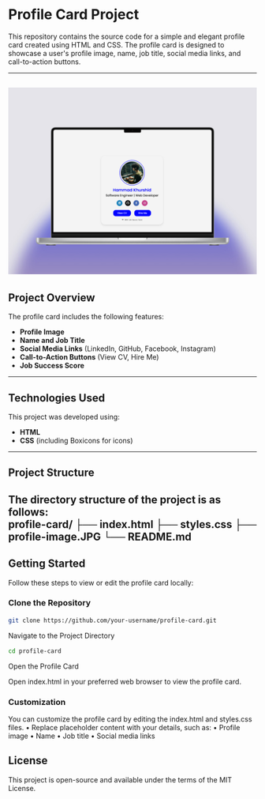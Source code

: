# Profile Card Project  

This repository contains the source code for a simple and elegant profile card created using HTML and CSS. The profile card is designed to showcase a user's profile image, name, job title, social media links, and call-to-action buttons.

---
![Profile-Card UI Mockup](./profile-card%20Mockup.png)
---

## Project Overview  

The profile card includes the following features:  
- **Profile Image**  
- **Name and Job Title**  
- **Social Media Links** (LinkedIn, GitHub, Facebook, Instagram)  
- **Call-to-Action Buttons** (View CV, Hire Me)  
- **Job Success Score**

---

## Technologies Used  

This project was developed using:  
- **HTML**  
- **CSS** (including Boxicons for icons)  

---

## Project Structure  

The directory structure of the project is as follows:  
profile-card/
├── index.html
├── styles.css
├── profile-image.JPG
└── README.md
---

## Getting Started  

Follow these steps to view or edit the profile card locally:  

### Clone the Repository  
```bash
git clone https://github.com/your-username/profile-card.git
```
Navigate to the Project Directory
```bash
cd profile-card
```
Open the Profile Card

Open index.html in your preferred web browser to view the profile card.

### Customization

You can customize the profile card by editing the index.html and styles.css files.
	•	Replace placeholder content with your details, such as:
	•	Profile image
	•	Name
	•	Job title
	•	Social media links

## License

This project is open-source and available under the terms of the MIT License.